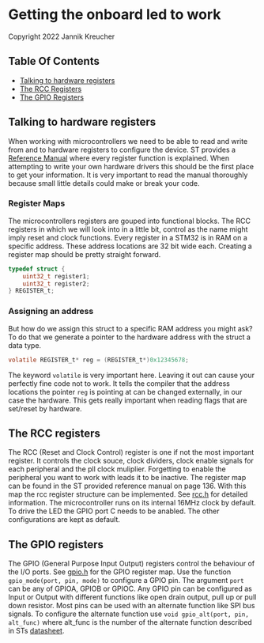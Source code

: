 # Getting the onboard led to work

Copyright 2022  Jannik Kreucher

## Table Of Contents
  - [Talking to hardware registers](#talking-to-hardware-registers)
  - [The RCC Registers](#the-rcc-registers)
  - [The GPIO Registers](#the-gpio-registers)


## Talking to hardware registers

When working with microcontrollers we need to be able to read and write from and to hardware registers to configure the device. ST provides a [Reference Manual](https://www.st.com/resource/en/reference_manual/rm0383-stm32f411xce-advanced-armbased-32bit-mcus-stmicroelectronics.pdf) where every register function is explained. When attempting to write your own hardware drivers this should be the first place to get your information. It is very important to read the manual thoroughly because small little details could make or break your code.

### Register Maps
The microcontrollers registers are gouped into functional blocks. The RCC registers in which we will look into in a little bit, control as the name might imply reset and clock functions. Every register in a STM32 is in RAM on a specific address. These address locations are 32 bit wide each. Creating a register map should be pretty straight forward.
```c
typedef struct {
	uint32_t register1;
	uint32_t register2;
} REGISTER_t;
```
### Assigning an address
But how do we assign this struct to a specific RAM address you might ask? To do that we generate a pointer to the hardware address with the struct a data type.
```c
volatile REGISTER_t* reg = (REGISTER_t*)0x12345678;
```
The keyword `volatile` is very important here. Leaving it out can cause your perfectly fine code not to work. It tells the compiler that the address locations the pointer `reg` is pointing at can be changed externally, in our case the hardware. This gets really important when reading flags that are set/reset by hardware.


## The RCC registers

The RCC (Reset and Clock Control) register is one if not the most important register. It controls the clock souce, clock dividers, clock enable signals for each peripheral and the pll clock muliplier. Forgetting to enable the peripheral you want to work with leads it to be inactive. The register map can be found in the ST provided reference manual on page 136. With this map the rcc register structure can be implemented. See [rcc.h](src/drivers/rcc.h) for detailed information. The microcontroller runs on its internal 16MHz clock by default. To drive the LED the GPIO port C needs to be anabled. The other configurations are kept as default.


## The GPIO registers

The GPIO (General Purpose Input Output) registers control the behaviour of the I/O ports. See [gpio.h](src/drivers/gpio.h) for the GPIO register map. Use the function `gpio_mode(port, pin, mode)` to configure a GPIO pin. The argument `port` can be any of GPIOA, GPIOB or GPIOC. Any GPIO pin can be configured as Input or Output with different functions like open drain output, pull up or pull down resistor. Most pins can be used with an alternate function like SPI bus signals. To configure the alternate function use `void gpio_alt(port, pin, alt_func)` where alt_func is the number of the alternate function described in STs [datasheet](https://www.st.com/resource/en/datasheet/stm32f411ce.pdf).